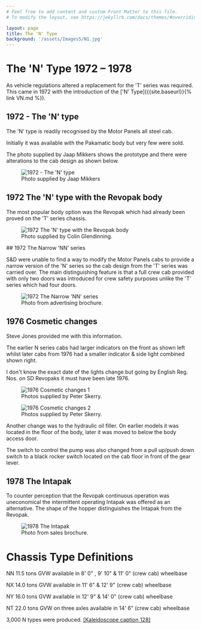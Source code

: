 ```yaml
---
# Feel free to add content and custom Front Matter to this file.
# To modify the layout, see https://jekyllrb.com/docs/themes/#overriding-theme-defaults

layout: page
title: The 'N' Type
background: '/assets/Images5/N1.jpg'
---
```

# The 'N' Type 1972 &#8211; 1978

As vehicle regulations altered  a replacement for the 'T' series was required. This came in 1972 with the introduction of the ['N' Type]({{site.baseurl}}{% link VN.md %}). 

## 1972 - The 'N' type

The 'N' type is readily recognised by the Motor Panels all steel cab. 

Initially it was available with the Pakamatic body but very few were sold. 

The photo supplied by Jaap Mikkers shows the prototype and there were alterations to the cab design as shown below. 

<figure class="figure w-100 text-center">
    <img src="{{ site.baseurl }}/assets/Images5/N1.jpg" class="figure-img img-fluid rounded" alt="1972 - The 'N' type">
    <figcaption class="figure-caption text-center">Photo supplied by Jaap Mikkers</figcaption>
  </figure>

## 1972 The 'N' type with the Revopak body

The most popular body option was the Revopak which had already been proved on the 'T' series chassis. 

<figure class="figure w-100 text-center">
    <img src="{{ site.baseurl }}/assets/Images5/N2.jpg" class="figure-img img-fluid rounded" alt=" 1972 The 'N' type with the Revopak body">
    <figcaption class="figure-caption text-center">Photo supplied by Colin Glendinning.</figcaption>
  </figure>
## 1972 The Narrow 'NN' series

S&amp;D were unable to find a way to modify the Motor Panels cabs to provide a narrow version of the 'N' series so the cab design from the 'T' series was carried over. The main distinguishing feature is that a full crew cab provided with only two doors was introduced for crew safety purposes unlike the 'T' series which had four doors. 

<figure class="figure w-100 text-center">
    <img src="{{ site.baseurl }}/assets/Images5/N3.jpg" class="figure-img img-fluid rounded" alt="1972 The Narrow 'NN' series">
    <figcaption class="figure-caption text-center">Photo from advertising brochure.</figcaption>
  </figure>

## 1976 Cosmetic changes

Steve Jones provided me with this information. 

The earlier N series cabs had larger indicators on the front as shown left whilst later cabs from 1976 had a smaller indicator &amp; side light combined shown right. 

I don't know the exact date of the lights change but going by English Reg. Nos. on SD Revopaks it must have been late 1976. 

<figure class="figure w-100 text-center">
    <img src="{{ site.baseurl }}/assets/Images5/N4.jpg" class="figure-img img-fluid rounded" alt="1976 Cosmetic changes 1">
    <figcaption class="figure-caption text-center">Photos supplied by Peter Skerry.</figcaption>
  </figure>


<figure class="figure w-100 text-center">
    <img src="{{ site.baseurl }}/assets/Images5/N5.jpg" class="figure-img img-fluid rounded" alt="1976 Cosmetic changes 2">
    <figcaption class="figure-caption text-center">Photos supplied by Peter Skerry.</figcaption>
</figure>

Another change was to the hydraulic oil filler. On earlier models it was located in the floor of the body, later it was moved to below the body access door. 

The switch to control the pump was also changed from a pull up/push down switch to a black rocker switch located on the cab floor in front of the gear lever.

## 1978 The Intapak

To counter perception that the Revopak continuous operation was uneconomical the intermittent operating Intapak was offered as an alternative. The shape of the hopper distinguishes the Intapak from the Revopak.

<figure class="figure w-100 text-center">
    <img src="{{ site.baseurl }}/assets/Images5/N6.jpg" class="figure-img img-fluid rounded" alt="1978 The Intapak">
    <figcaption class="figure-caption text-center">Photo from sales brochure.</figcaption>
  </figure>


# Chassis Type Definitions
<p>NN 11.5 tons GVW  available in 8' 0" , 9' 10" &amp; 11' 0" (crew cab) wheelbase</p>
<p>NX 14.0 tons GVW  available in 11' 6" &amp; 12' 9" (crew cab) wheelbase</p>
<p>NY 16.0 tons GVW  available in 12' 9" &amp; 14' 0" (crew cab) wheelbase</p>
<p>NT 22.0 tons GVW on three axles  available in 14' 6" (crew cab) wheelbase</p>3,000 N types were produced. <a href="{{ site.baseurl}}/Literature.html" target="_blank">[Kaleidoscope caption 128]</a>

